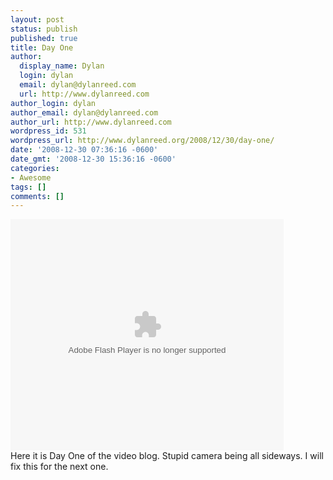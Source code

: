 ```yaml
---
layout: post
status: publish
published: true
title: Day One
author:
  display_name: Dylan
  login: dylan
  email: dylan@dylanreed.com
  url: http://www.dylanreed.com
author_login: dylan
author_email: dylan@dylanreed.com
author_url: http://www.dylanreed.com
wordpress_id: 531
wordpress_url: http://www.dylanreed.org/2008/12/30/day-one/
date: '2008-12-30 07:36:16 -0600'
date_gmt: '2008-12-30 15:36:16 -0600'
categories:
- Awesome
tags: []
comments: []
---
```

<p><object classid="clsid:D27CDB6E-AE6D-11cf-96B8-444553540000" width="437" height="370" id="viddler_CaptainAwesome_2"><param name="movie" value="http://www.viddler.com/player/e83c2356/" /><param name="allowScriptAccess" value="always" /><param name="allowFullScreen" value="true" /><embed src="http://www.viddler.com/player/e83c2356/"  width="437" height="370" type="application/x-shockwave-flash" allowScriptAccess="always" allowFullScreen="true" name="viddler_CaptainAwesome_2" /></object><br />
Here it is Day One of the video blog. Stupid camera being all sideways. I will fix this for the next one.</p>
